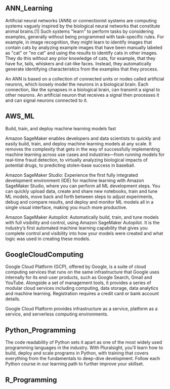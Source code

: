 ## ANN_Learning
Artificial neural networks (ANN) or connectionist systems are computing systems vaguely inspired by the biological neural networks that constitute animal brains.[1] Such systems "learn" to perform tasks by considering examples, generally without being programmed with task-specific rules. For example, in image recognition, they might learn to identify images that contain cats by analyzing example images that have been manually labeled as "cat" or "no cat" and using the results to identify cats in other images. They do this without any prior knowledge of cats, for example, that they have fur, tails, whiskers and cat-like faces. Instead, they automatically generate identifying characteristics from the examples that they process.

An ANN is based on a collection of connected units or nodes called artificial neurons, which loosely model the neurons in a biological brain. Each connection, like the synapses in a biological brain, can transmit a signal to other neurons. An artificial neuron that receives a signal then processes it and can signal neurons connected to it.

## AWS_ML
Build, train, and deploy machine learning models fast

Amazon SageMaker enables developers and data scientists to quickly and easily build, train, and deploy machine learning models at any scale. It removes the complexity that gets in the way of successfully implementing machine learning across use cases and industries—from running models for real-time fraud detection, to virtually analyzing biological impacts of potential drugs, to predicting stolen-base success in baseball.

Amazon SageMaker Studio: Experience the first fully integrated development environment (IDE) for machine learning with Amazon SageMaker Studio, where you can perform all ML development steps. You can quickly upload data, create and share new notebooks, train and tune ML models, move back and forth between steps to adjust experiments, debug and compare results, and deploy and monitor ML models all in a single visual interface, making you much more productive.

Amazon SageMaker Autopilot: Automatically build, train, and tune models with full visibility and control, using Amazon SageMaker Autopilot. It is the industry’s first automated machine learning capability that gives you complete control and visibility into how your models were created and what logic was used in creating these models.

## GoogleCloudComputing
Google Cloud Platform (GCP), offered by Google, is a suite of cloud computing services that runs on the same infrastructure that Google uses internally for its end-user products, such as Google Search, Gmail and YouTube. Alongside a set of management tools, it provides a series of modular cloud services including computing, data storage, data analytics and machine learning. Registration requires a credit card or bank account details.

Google Cloud Platform provides infrastructure as a service, platform as a service, and serverless computing environments.

## Python_Programming
The code readability of Python sets it apart as one of the most widely used programming languages in the industry. With Pluralsight, you’ll learn how to build, deploy and scale programs in Python, with training that covers everything from the fundamentals to deep-dive development. Follow each Python course in our learning path to further improve your skillset.

## R_Programming
